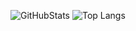 
![GitHubStats](https://github-readme-stats.vercel.app/api?username=EthanCarollo&theme=radical&show_icons=true&hide_rank=true)
![Top Langs](https://github-readme-stats.vercel.app/api/top-langs/?username=EthanCarollo&layout=compact&theme=radical)

